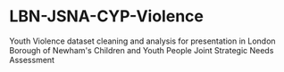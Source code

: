 # LBN-JSNA-CYP-Violence
Youth Violence dataset cleaning and analysis for presentation in London Borough of Newham's Children and Youth People Joint Strategic Needs Assessment

